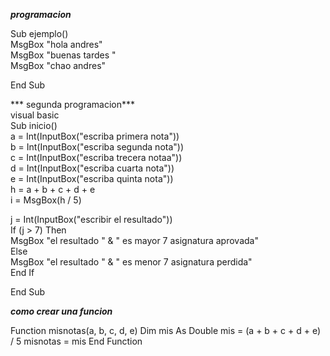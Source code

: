 ***programacion***

 Sub ejemplo()<br>
 MsgBox "hola andres"<br>
 MsgBox "buenas tardes "<br>
 MsgBox "chao andres"

End Sub

*** segunda programacion***<br>
visual basic<br>
Sub inicio()<br>
 a = Int(InputBox("escriba primera nota"))<br>
 b = Int(InputBox("escriba segunda nota"))<br>
 c = Int(InputBox("escriba trecera notaa"))<br>
 d = Int(InputBox("escriba cuarta nota"))<br>
 e = Int(InputBox("escriba quinta nota"))<br>
 h = a + b + c + d + e<br>
 i = MsgBox(h / 5)<br>

 j = Int(InputBox("escribir el resultado"))<br>
 If (j > 7) Then<br>
 MsgBox "el resultado " & " es mayor 7 asignatura aprovada"<br>
 Else<br>
 MsgBox "el resultado " & " es menor 7 asignatura perdida"<br>
 End If<br>

End Sub

***como crear una funcion***

Function misnotas(a, b, c, d, e)
 Dim mis As Double
 mis = (a + b + c + d + e) / 5
 misnotas = mis
End Function
